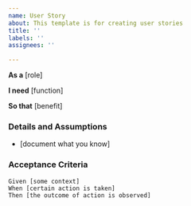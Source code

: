 ```yaml
---
name: User Story
about: This template is for creating user stories
title: ''
labels: ''
assignees: ''

---
```


**As a** [role]

**I need** [function]

**So that** [benefit]

### Details and Assumptions
* [document what you know]

### Acceptance Criteria

```gherkin
Given [some context]
When [certain action is taken]
Then [the outcome of action is observed]
```
